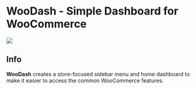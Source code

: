 # WooDash - Simple Dashboard for WooCommerce
![](https://github.com/woocart/woodash/workflows/Tests/badge.svg)

## Info

**WooDash** creates a store-focused sidebar menu and home dashboard to make it easier to access the common WooCommerce features.
